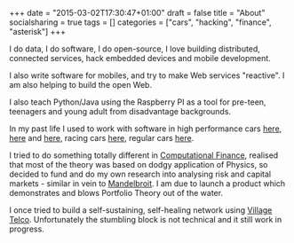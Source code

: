 +++
date = "2015-03-02T17:30:47+01:00"
draft = false
title = "About"
socialsharing = true
tags = []
categories = ["cars", "hacking", "finance", "asterisk"]
+++

I do data, I do software, I do open-source, I love building
distributed, connected services, hack embedded devices and mobile
development.

I also write software for mobiles, and try to make Web services
"reactive". I am also helping to build the open Web.

I also teach Python/Java using the Raspberry PI as a tool for pre-teen, teenagers and young adult from disadvantage backgrounds.

In my past life I used to work with software in high performance cars
[here](http://www.astonmartin.com/),
[here](http://www.jaguar.com/gb/en/) and [here](http://www.bmw.com/),
racing cars [here](http://www.mclaren.com/home/), regular cars
[here](http://www.ford.co.uk/).

I tried to do something totally different in
[Computational Finance](http://en.wikipedia.org/wiki/Computational_finance),
realised that most of the theory was based on dodgy application of
Physics, so decided to fund and do my own research into analysing risk
and capital markets - similar in vein to
[Mandelbroit](http://www.amazon.com/The-behavior-Markets-Benoit-Mandelbrot/dp/0465043550).
I am due to launch a product which demonstrates and blows Portfolio
Theory out of the water.

I once tried to build a self-sustaining, self-healing network using [Village Telco](http://villagetelco.org). Unfortunately the stumbling
block is not technical and it still work in progress.
